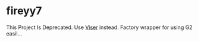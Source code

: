 # fireyy7
This Project Is Deprecated. Use [Viser](https://github.com/viserjs/viser) instead. Factory wrapper for using G2 easil…
